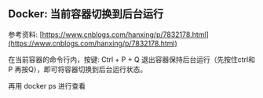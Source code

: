 ## Docker: 当前容器切换到后台运行

参考资料: [https://www.cnblogs.com/hanxing/p/7832178.html](https://www.cnblogs.com/hanxing/p/7832178.html)

在当前容器的命令行内，按键: Ctrl + P + Q 退出容器保持后台运行（先按住ctrl和P 再按Q），即可将容器切换到后台运行状态。

再用 docker ps 进行查看

